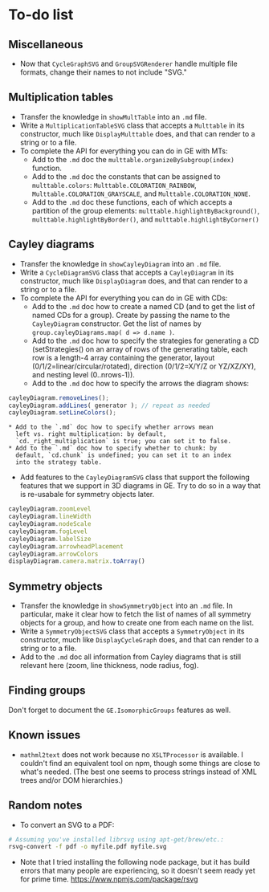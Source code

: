 
# To-do list

## Miscellaneous

 * Now that `CycleGraphSVG` and `GroupSVGRenderer` handle multiple
   file formats, change their names to not include "SVG."

## Multiplication tables

 * Transfer the knowledge in `showMultTable` into an `.md` file.
 * Write a `MultiplicationTableSVG` class that accepts a `Multtable`
   in its constructor, much like `DisplayMulttable` does, and that
   can render to a string or to a file.
 * To complete the API for everything you can do in GE with MTs:
    * Add to the `.md` doc the
      `multtable.organizeBySubgroup(index)` function.
    * Add to the `.md` doc the constants that can be assigned to
      `multtable.colors`: `Multtable.COLORATION_RAINBOW`,
      `Multtable.COLORATION_GRAYSCALE`, and
      `Multtable.COLORATION_NONE`.
    * Add to the `.md` doc these functions, each of which accepts
      a partition of the group elements:
      `multtable.highlightByBackground()`,
      `multtable.highlightByBorder()`, and
      `multtable.highlightByCorner()`

## Cayley diagrams

 * Transfer the knowledge in `showCayleyDiagram` into an `.md` file.
 * Write a `CycleDiagramSVG` class that accepts a `CayleyDiagram` in
   its constructor, much like `DisplayDiagram` does, and that can
   render to a string or to a file.
 * To complete the API for everything you can do in GE with CDs:
    * Add to the `.md` doc how to create a named CD (and to get the
      list of named CDs for a group).  Create by passing the name to
      the `CayleyDiagram` constructor.  Get the list of names by
      `group.cayleyDiagrams.map( d => d.name )`.
    * Add to the `.md` doc how to specify the strategies for
      generating a CD (setStrategies() on an array of rows of the
      generating table, each row is a length-4 array containing the
      generator, layout (0/1/2=linear/circular/rotated), direction
      (0/1/2=X/Y/Z or YZ/XZ/XY), and nesting level (0..nrows-1)).
    * Add to the `.md` doc how to specify the arrows the diagram
      shows:
```js
cayleyDiagram.removeLines();
cayleyDiagram.addLines( generator ); // repeat as needed
cayleyDiagram.setLineColors();
```
    * Add to the `.md` doc how to specify whether arrows mean
      left vs. right multiplication: by default,
      `cd._right_multiplication` is true; you can set it to false.
    * Add to the `.md` doc how to specify whether to chunk: by
      default, `cd.chunk` is undefined; you can set it to an index
      into the strategy table.
 * Add features to the `CayleyDiagramSVG` class that support the
   following features that we support in 3D diagrams in GE.  Try
   to do so in a way that is re-usabale for symmetry objects later.
```js
cayleyDiagram.zoomLevel
cayleyDiagram.lineWidth
cayleyDiagram.nodeScale
cayleyDiagram.fogLevel
cayleyDiagram.labelSize
cayleyDiagram.arrowheadPlacement
cayleyDiagram.arrowColors
displayDiagram.camera.matrix.toArray()
```

## Symmetry objects

 * Transfer the knowledge in `showSymmetryObject` into an `.md` file.
   In particular, make it clear how to fetch the list of names of all
   symmetry objects for a group, and how to create one from each
   name on the list.
 * Write a `SymmetryObjectSVG` class that accepts a `SymmetryObject`
   in its constructor, much like `DisplayCycleGraph` does, and that
   can render to a string or to a file.
 * Add to the `.md` doc all information from Cayley diagrams that is
   still relevant here (zoom, line thickness, node radius, fog).

## Finding groups

Don't forget to document the `GE.IsomorphicGroups` features as well.

## Known issues

 * `mathml2text` does not work because no `XSLTProcessor` is
   available.  I couldn't find an equivalent tool on npm,
   though some things are close to what's needed.  (The best
   one seems to process strings instead of XML trees and/or
   DOM hierarchies.)

## Random notes

 * To convert an SVG to a PDF:
```sh
# Assuming you've installed librsvg using apt-get/brew/etc.:
rsvg-convert -f pdf -o myfile.pdf myfile.svg
```

 * Note that I tried installing the following node package, but
   it has build errors that many people are experiencing, so it
   doesn't seem ready yet for prime time.
   https://www.npmjs.com/package/rsvg
